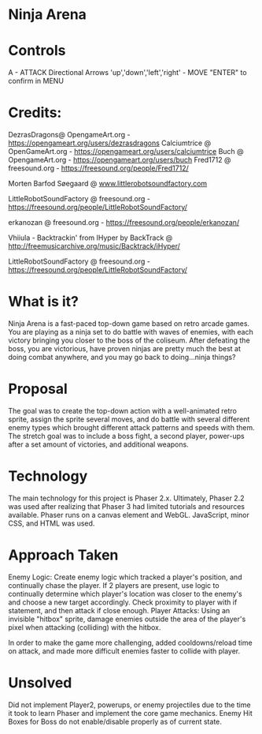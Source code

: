 # Ninja Arena

# Controls

A - ATTACK
Directional Arrows 'up','down','left','right' - MOVE
"ENTER" to confirm in MENU

# Credits:
DezrasDragons@ OpengameArt.org - https://opengameart.org/users/dezrasdragons
Calciumtrice @ OpenGameArt.org - https://opengameart.org/users/calciumtrice
Buch @ OpengameArt.org - https://opengameart.org/users/buch
Fred1712 @ freesound.org - https://freesound.org/people/Fred1712/

Morten Barfod Søegaard @ www.littlerobotsoundfactory.com 

LittleRobotSoundFactory @ freesound.org - https://freesound.org/people/LittleRobotSoundFactory/

erkanozan @ freesound.org - https://freesound.org/people/erkanozan/

Vhiiula - Backtrackin' from IHyper by BackTrack @ http://freemusicarchive.org/music/Backtrack/iHyper/

LittleRobotSoundFactory @ freesound.org - https://freesound.org/people/LittleRobotSoundFactory/

# What is it?

Ninja Arena is a fast-paced top-down game based on retro arcade games. You are playing as a ninja set to do battle with waves of enemies, with each victory bringing you closer to the boss of the coliseum. After defeating the boss, you are victorious, have proven ninjas are pretty much the best at doing combat anywhere, and you may go back to doing...ninja things? 

# Proposal

The goal was to create the top-down action with a well-animated retro sprite, assign the sprite several moves, and do battle with several different enemy types which brought different attack patterns and speeds with them. 
The stretch goal was to include a boss fight, a second player, power-ups after a set amount of victories, and additional weapons.

# Technology

The main technology for this project is Phaser 2.x. Ultimately, Phaser 2.2 was used after realizing that Phaser 3 had limited tutorials and resources available. Phaser runs on a canvas element and WebGL. JavaScript, minor CSS, and HTML was used.

# Approach Taken

Enemy Logic: Create enemy logic which tracked a player's position, and continually chase the player. If 2 players are present, use logic to continually determine which player's location was closer to the enemy's and choose a new target accordingly.
  Check proximity to player with if statement, and then attack if close enough.
 Player Attacks: Using an invisible "hitbox" sprite, damage enemies outside the area of the player's pixel when attacking (colliding) with the hitbox.
 
 In order to make the game more challenging, added cooldowns/reload time on attack, and made more difficult enemies faster to collide with player.
 
# Unsolved

Did not implement Player2, powerups, or enemy projectiles due to the time it took to learn Phaser and implement the core game mechanics. Enemy Hit Boxes for Boss do not enable/disable properly as of current state.



